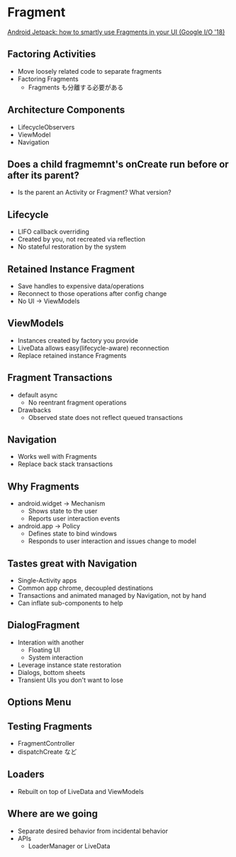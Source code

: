 # Fragment

[Android Jetpack: how to smartly use Fragments in your UI (Google I/O '18)
](https://www.youtube.com/watch?v=WVPH48lUzGY)

## Factoring Activities

* Move loosely related code to separate fragments
* Factoring Fragments
  * Fragments も分離する必要がある

## Architecture Components

* LifecycleObservers
* ViewModel
* Navigation

## Does a child fragmemnt's onCreate run before or after its parent?

* Is the parent an Activity or Fragment? What version?

## Lifecycle

* LIFO callback overriding
* Created by you, not recreated via reflection
* No stateful restoration by the system

## Retained Instance Fragment

* Save handles to expensive data/operations
* Reconnect to those operations after config change
* No UI
-> ViewModels

## ViewModels

* Instances created by factory you provide
* LiveData allows easy(lifecycle-aware) reconnection
* Replace retained instance Fragments

## Fragment Transactions

* default async
  * No reentrant fragment operations
* Drawbacks
  * Observed state does not reflect queued transactions

## Navigation

* Works well with Fragments
* Replace back stack transactions

## Why Fragments

* android.widget -> Mechanism
  * Shows state to the user
  * Reports user interaction events
* android.app -> Policy
  * Defines state to bind windows
  * Responds to user interaction and issues change to model

## Tastes great with Navigation

* Single-Activity apps
* Common app chrome, decoupled destinations
* Transactions and animated managed by Navigation, not by hand
* Can inflate sub-components to help

## DialogFragment

* Interation with another
  * Floating UI
  * System interaction
* Leverage instance state restoration
* Dialogs, bottom sheets
* Transient UIs you don't want to lose

## Options Menu

## Testing Fragments

* FragmentController
* dispatchCreate など

## Loaders

* Rebuilt on top of LiveData and ViewModels

## Where are we going

* Separate desired behavior from incidental behavior
* APIs
  * LoaderManager or LiveData
